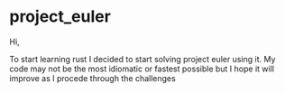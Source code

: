 # project_euler

Hi,

To start learning rust I decided to start solving project euler using it. My code may not be the most idiomatic or fastest possible
but I hope it will improve as I procede through the challenges
